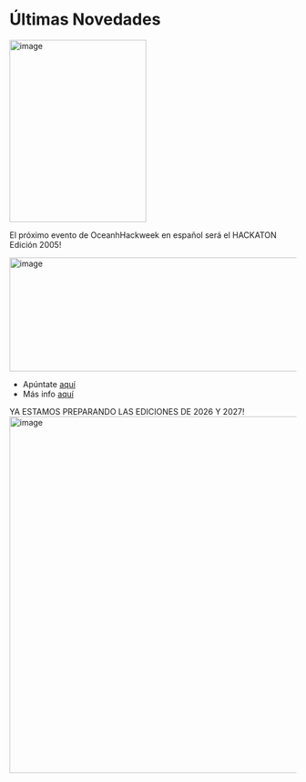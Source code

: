 # Últimas Novedades

<img width="240" height="320" alt="image" src="https://github.com/user-attachments/assets/e48bdc1d-aa10-4730-a782-24d8524dd39d" />

El próximo evento de OceanhHackweek en español será el HACKATON Edición 2005!

<img width="1440" height="200" alt="image" src="https://github.com/user-attachments/assets/6a92064a-9f89-4e5b-8ca7-9b2b1092fdae" />


- Apúntate [aquí](https://intercoonecta.aecid.es/programaci%C3%B3n-de-actividades/hackaton-en-espa-ol-en-ciencia-marina-edici-n-2025)
- Más info [aquí](https://github.com/Intercoonecta/Intercoonecta.github.io/blob/main/sitio/ohw2025.md)


YA ESTAMOS PREPARANDO LAS EDICIONES DE 2026 Y 2027! 
<img width="626" height="626" alt="image" src="https://github.com/user-attachments/assets/e390cff3-064c-4307-987f-58c01b7c93d1" />
